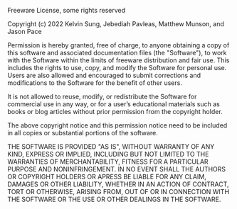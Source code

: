 Freeware License, some rights reserved

Copyright (c) 2022 Kelvin Sung, Jebediah Pavleas, Matthew Munson, and Jason Pace

Permission is hereby granted, free of charge, to anyone obtaining a copy
of this software and associated documentation files (the "Software"),
to work with the Software within the limits of freeware distribution and fair use.
This includes the rights to use, copy, and modify the Software for personal use.
Users are also allowed and encouraged to submit corrections and modifications
to the Software for the benefit of other users.

It is not allowed to reuse,  modify, or redistribute the Software for
commercial use in any way, or for a user’s educational materials such as books
or blog articles without prior permission from the copyright holder.

The above copyright notice and this permission notice need to be included
in all copies or substantial portions of the software.

THE SOFTWARE IS PROVIDED "AS IS", WITHOUT WARRANTY OF ANY KIND, EXPRESS OR
IMPLIED, INCLUDING BUT NOT LIMITED TO THE WARRANTIES OF MERCHANTABILITY,
FITNESS FOR A PARTICULAR PURPOSE AND NONINFRINGEMENT. IN NO EVENT SHALL THE
AUTHORS OR COPYRIGHT HOLDERS OR APRESS BE LIABLE FOR ANY CLAIM, DAMAGES OR OTHER
LIABILITY, WHETHER IN AN ACTION OF CONTRACT, TORT OR OTHERWISE, ARISING FROM,
OUT OF OR IN CONNECTION WITH THE SOFTWARE OR THE USE OR OTHER DEALINGS IN THE
SOFTWARE.

